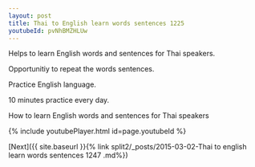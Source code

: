 ```yaml
---
layout: post
title: Thai to English learn words sentences 1225 
youtubeId: pvNhBMZHLUw
---
```

 
 
Helps to learn English words and sentences for Thai speakers.

Opportunitiy to repeat the words sentences. 

Practice English language. 
 
10 minutes practice every day. 
 
How to learn English words and sentences for Thai speakers 
 
{% include youtubePlayer.html id=page.youtubeId %}
 
 
[Next]({{ site.baseurl }}{% link  split2/_posts/2015-03-02-Thai to english learn words sentences 1247 .md%})
 
